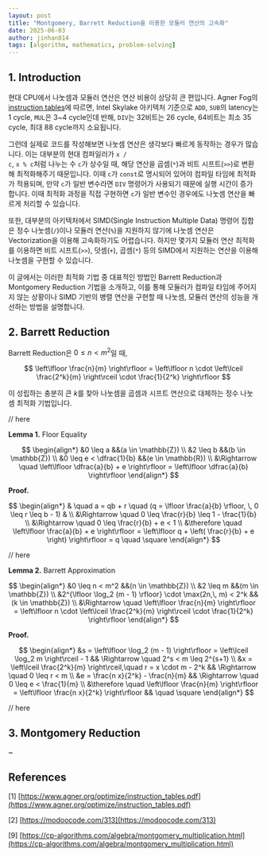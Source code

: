 ```yaml
---
layout: post
title: "Montgomery, Barrett Reduction을 이용한 모듈러 연산의 고속화"
date: 2025-06-03
author: jinhan814
tags: [algorithm, mathematics, problem-solving]
---
```


## 1. Introduction

현대 CPU에서 나눗셈과 모듈러 연산은 연산 비용이 상당히 큰 편입니다. Agner Fog의 [instruction tables](https://www.agner.org/optimize/instruction_tables.pdf)에 따르면, Intel Skylake 아키텍처 기준으로 `ADD`, `SUB`의 latency는 1 cycle, `MUL`은 3~4 cycle인데 반해, `DIV`는 32비트는 26 cycle, 64비트는 최소 35 cycle, 최대 88 cycle까지 소요됩니다.

그런데 실제로 코드를 작성해보면 나눗셈 연산은 생각보다 빠르게 동작하는 경우가 많습니다. 이는 대부분의 현대 컴파일러가 <code>x / c</code>, <code>x % c</code>처럼 나누는 수 <code>c</code>가 상수일 때, 해당 연산을 곱셈(<code>*</code>)과 비트 시프트(<code>>></code>)로 변환해 최적화해주기 때문입니다. 이때 <code>c</code>가 <code>const</code>로 명시되어 있어야 컴파일 타임에 최적화가 적용되며, 만약 <code>c</code>가 일반 변수라면 `DIV` 명령어가 사용되기 때문에 실행 시간이 증가합니다. 이때 최적화 과정을 직접 구현하면 <code>c</code>가 일반 변수인 경우에도 나눗셈 연산을 빠르게 처리할 수 있습니다.

또한, 대부분의 아키텍처에서 SIMD(Single Instruction Multiple Data) 명령어 집합은 정수 나눗셈(<code>/</code>)이나 모듈러 연산(<code>%</code>)을 지원하지 않기에 나눗셈 연산은 Vectorization을 이용해 고속화하기도 어렵습니다. 하지만 몇가지 모듈러 연산 최적화를 이용하면 비트 시프트(<code>>></code>), 덧셈(<code>+</code>), 곱셈(<code>*</code>) 등의 SIMD에서 지원하는 연산을 이용해 나눗셈을 구현할 수 있습니다.

이 글에서는 이러한 최적화 기법 중 대표적인 방법인 Barrett Reduction과 Montgomery Reduction 기법을 소개하고, 이를 통해 모듈러가 컴파일 타임에 주어지지 않는 상황이나 SIMD 기반의 병렬 연산을 구현할 때 나눗셈, 모듈러 연산의 성능을 개선하는 방법을 설명합니다.

## 2. Barrett Reduction

Barrett Reduction은 $0 \leq n < m^2$일 때,

$$
\left\lfloor \frac{n}{m} \right\rfloor = \left\lfloor n \cdot \left\lceil \frac{2^k}{m} \right\rceil \cdot \frac{1}{2^k} \right\rfloor
$$

이 성립하는 충분히 큰 $k$를 찾아 나눗셈을 곱셈과 시프트 연산으로 대체하는 정수 나눗셈 최적화 기법입니다.

// here

**Lemma 1.** Floor Equality

$$
\begin{align*}
&0 \leq a &&(a \in \mathbb{Z}) \\
&2 \leq b &&(b \in \mathbb{Z}) \\
&0 \leq e < \dfrac{1}{b} &&(e \in \mathbb{R}) \\
&\Rightarrow \quad \left\lfloor \dfrac{a}{b} + e \right\rfloor = \left\lfloor \dfrac{a}{b} \right\rfloor
\end{align*}
$$

**Proof.**

$$
\begin{align*}
& \quad a = qb + r \quad (q = \lfloor \frac{a}{b} \rfloor, \, 0 \leq r \leq b - 1) & \\
&\Rightarrow \quad 0 \leq \frac{r}{b} \leq 1 - \frac{1}{b} \\
&\Rightarrow \quad 0 \leq \frac{r}{b} + e < 1 \\
&\therefore \quad \left\lfloor \frac{a}{b} + e \right\rfloor = \left\lfloor q + \left( \frac{r}{b} + e \right) \right\rfloor = q \quad \square
\end{align*}
$$

// here

**Lemma 2.** Barrett Approximation

$$
\begin{align*}
&0 \leq n < m^2 &&(n \in \mathbb{Z}) \\
&2 \leq m       &&(m \in \mathbb{Z}) \\
&2^{\lfloor \log_2 (m - 1) \rfloor} \cdot \max(2n,\, m) < 2^k &&(k \in \mathbb{Z}) \\
&\Rightarrow \quad \left\lfloor \frac{n}{m} \right\rfloor = \left\lfloor n \cdot \left\lceil \frac{2^k}{m} \right\rceil \cdot \frac{1}{2^k} \right\rfloor
\end{align*}
$$

**Proof.**

$$
\begin{align*}
&s = \left\lfloor \log_2 (m - 1) \right\rfloor = \left\lceil \log_2 m \right\rceil - 1 && \Rightarrow \quad 2^s < m \leq 2^{s+1} \\
&x = \left\lceil \frac{2^k}{m} \right\rceil,\quad r = x \cdot m - 2^k && \Rightarrow \quad 0 \leq r < m \\
&e = \frac{n x}{2^k} - \frac{n}{m} && \Rightarrow \quad 0 \leq e < \frac{1}{m} \\
&\therefore \quad \left\lfloor \frac{n}{m} \right\rfloor = \left\lfloor \frac{n x}{2^k} \right\rfloor && \quad \square
\end{align*}
$$

// here

## 3. Montgomery Reduction

~

## References

[1] [https://www.agner.org/optimize/instruction_tables.pdf](https://www.agner.org/optimize/instruction_tables.pdf)

[2] [https://modoocode.com/313](https://modoocode.com/313)

[9] [https://cp-algorithms.com/algebra/montgomery_multiplication.html](https://cp-algorithms.com/algebra/montgomery_multiplication.html)